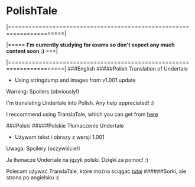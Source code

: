 # PolishTale
|======================================================================|
 
 |===== **I'm currently studying for exams so don't expect ~~any~~ much content soon :)** ===|

|======================================================================|
###English
#####Polish Translation of Undertale
 - Using stringdump and images from v1.001 update

Warning: Spoilers (obviously!)

I'm translating Undertale into Polish. Any help appreciated! :)

I reccommend using TranslaTale, which you can get from [here](https://github.com/AlexWaveDiver/TranslaTale/releases)

###Polski
#####Polskie Tłumaczenie Undertale
- Używam tekst i obrazy z wersji 1.001

Uwaga: Spoilery (oczywiście!)

Ja tłumacze Undertale na język polski. Dzięki za pomoc! :)

Polecam używać TranslaTale, które można ściągać [tutaj](https://github.com/AlexWaveDiver/TranslaTale/releases)
######Sorki, ale strona po angielsku :(
